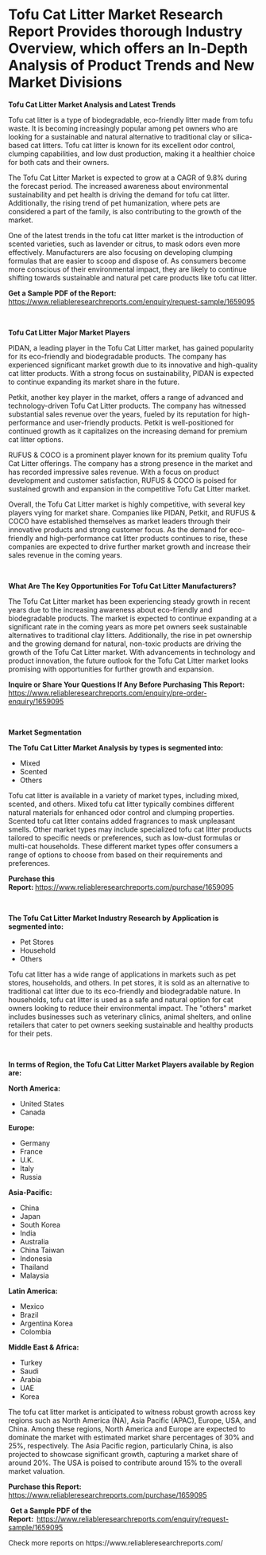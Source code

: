 <p><h1>Tofu Cat Litter Market Research Report Provides thorough Industry Overview, which offers an In-Depth Analysis of Product Trends and New Market Divisions</h1></p><p><strong>Tofu Cat Litter Market Analysis and Latest Trends</strong></p>
<p><p>Tofu cat litter is a type of biodegradable, eco-friendly litter made from tofu waste. It is becoming increasingly popular among pet owners who are looking for a sustainable and natural alternative to traditional clay or silica-based cat litters. Tofu cat litter is known for its excellent odor control, clumping capabilities, and low dust production, making it a healthier choice for both cats and their owners.</p><p>The Tofu Cat Litter Market is expected to grow at a CAGR of 9.8% during the forecast period. The increased awareness about environmental sustainability and pet health is driving the demand for tofu cat litter. Additionally, the rising trend of pet humanization, where pets are considered a part of the family, is also contributing to the growth of the market.</p><p>One of the latest trends in the tofu cat litter market is the introduction of scented varieties, such as lavender or citrus, to mask odors even more effectively. Manufacturers are also focusing on developing clumping formulas that are easier to scoop and dispose of. As consumers become more conscious of their environmental impact, they are likely to continue shifting towards sustainable and natural pet care products like tofu cat litter.</p></p>
<p><strong>Get a Sample PDF of the Report:&nbsp;</strong> <a href="https://www.reliableresearchreports.com/enquiry/request-sample/1659095">https://www.reliableresearchreports.com/enquiry/request-sample/1659095</a></p>
<p>&nbsp;</p>
<p><strong>Tofu Cat Litter Major Market Players</strong></p>
<p><p>PIDAN, a leading player in the Tofu Cat Litter market, has gained popularity for its eco-friendly and biodegradable products. The company has experienced significant market growth due to its innovative and high-quality cat litter products. With a strong focus on sustainability, PIDAN is expected to continue expanding its market share in the future.</p><p>Petkit, another key player in the market, offers a range of advanced and technology-driven Tofu Cat Litter products. The company has witnessed substantial sales revenue over the years, fueled by its reputation for high-performance and user-friendly products. Petkit is well-positioned for continued growth as it capitalizes on the increasing demand for premium cat litter options.</p><p>RUFUS & COCO is a prominent player known for its premium quality Tofu Cat Litter offerings. The company has a strong presence in the market and has recorded impressive sales revenue. With a focus on product development and customer satisfaction, RUFUS & COCO is poised for sustained growth and expansion in the competitive Tofu Cat Litter market.</p><p>Overall, the Tofu Cat Litter market is highly competitive, with several key players vying for market share. Companies like PIDAN, Petkit, and RUFUS & COCO have established themselves as market leaders through their innovative products and strong customer focus. As the demand for eco-friendly and high-performance cat litter products continues to rise, these companies are expected to drive further market growth and increase their sales revenue in the coming years.</p></p>
<p>&nbsp;</p>
<p><strong>What Are The Key Opportunities For Tofu Cat Litter Manufacturers?</strong></p>
<p><p>The Tofu Cat Litter market has been experiencing steady growth in recent years due to the increasing awareness about eco-friendly and biodegradable products. The market is expected to continue expanding at a significant rate in the coming years as more pet owners seek sustainable alternatives to traditional clay litters. Additionally, the rise in pet ownership and the growing demand for natural, non-toxic products are driving the growth of the Tofu Cat Litter market. With advancements in technology and product innovation, the future outlook for the Tofu Cat Litter market looks promising with opportunities for further growth and expansion.</p></p>
<p><strong>Inquire or Share Your Questions If Any Before Purchasing This Report:</strong> <a href="https://www.reliableresearchreports.com/enquiry/pre-order-enquiry/1659095">https://www.reliableresearchreports.com/enquiry/pre-order-enquiry/1659095</a></p>
<p>&nbsp;</p>
<p><strong>Market Segmentation</strong></p>
<p><strong>The Tofu Cat Litter Market Analysis by types is segmented into:</strong></p>
<p><ul><li>Mixed</li><li>Scented</li><li>Others</li></ul></p>
<p><p>Tofu cat litter is available in a variety of market types, including mixed, scented, and others. Mixed tofu cat litter typically combines different natural materials for enhanced odor control and clumping properties. Scented tofu cat litter contains added fragrances to mask unpleasant smells. Other market types may include specialized tofu cat litter products tailored to specific needs or preferences, such as low-dust formulas or multi-cat households. These different market types offer consumers a range of options to choose from based on their requirements and preferences.</p></p>
<p><strong>Purchase this Report:&nbsp;</strong><a href="https://www.reliableresearchreports.com/purchase/1659095">https://www.reliableresearchreports.com/purchase/1659095</a></p>
<p>&nbsp;</p>
<p><strong>The Tofu Cat Litter Market Industry Research by Application is segmented into:</strong></p>
<p><ul><li>Pet Stores</li><li>Household</li><li>Others</li></ul></p>
<p><p>Tofu cat litter has a wide range of applications in markets such as pet stores, households, and others. In pet stores, it is sold as an alternative to traditional cat litter due to its eco-friendly and biodegradable nature. In households, tofu cat litter is used as a safe and natural option for cat owners looking to reduce their environmental impact. The "others" market includes businesses such as veterinary clinics, animal shelters, and online retailers that cater to pet owners seeking sustainable and healthy products for their pets.</p></p>
<p>&nbsp;</p>
<p><strong>In terms of Region, the Tofu Cat Litter Market Players available by Region are:</strong></p>
<p>
    <p> <strong> North America: </strong>
        <ul>
            <li>United States</li>
            <li>Canada</li>
        </ul>
        </p> 
    <p> <strong> Europe: </strong>
        <ul>
            <li>Germany</li>
            <li>France</li>
            <li>U.K.</li>
            <li>Italy</li>
            <li>Russia</li>
        </ul>
        </p> 
    <p> <strong> Asia-Pacific: </strong>
        <ul>
            <li>China</li>
            <li>Japan</li>
            <li>South Korea</li>
            <li>India</li>
            <li>Australia</li>
            <li>China Taiwan</li>
            <li>Indonesia</li>
            <li>Thailand</li>
            <li>Malaysia</li>
        </ul>
        </p> 
    <p> <strong> Latin America: </strong>
        <ul>
            <li>Mexico</li>
            <li>Brazil</li>
            <li>Argentina Korea</li>
            <li>Colombia</li>
        </ul>
        </p> 
    <p> <strong> Middle East & Africa: </strong>
        <ul>
            <li>Turkey</li>
            <li>Saudi</li>
            <li>Arabia</li>
            <li>UAE</li>
            <li>Korea</li>
        </ul>
    </p>
    </p>
<p><p>The tofu cat litter market is anticipated to witness robust growth across key regions such as North America (NA), Asia Pacific (APAC), Europe, USA, and China. Among these regions, North America and Europe are expected to dominate the market with estimated market share percentages of 30% and 25%, respectively. The Asia Pacific region, particularly China, is also projected to showcase significant growth, capturing a market share of around 20%. The USA is poised to contribute around 15% to the overall market valuation.</p></p>
<p><strong>Purchase this Report: </strong><a href="https://www.reliableresearchreports.com/purchase/1659095">https://www.reliableresearchreports.com/purchase/1659095</a></p>
<p>&nbsp;<strong>Get a Sample PDF of the Report:&nbsp;&nbsp;</strong><a href="https://www.reliableresearchreports.com/enquiry/request-sample/1659095">https://www.reliableresearchreports.com/enquiry/request-sample/1659095</a></p>
<p><strong></strong></p>
<p>Check more reports on https://www.reliableresearchreports.com/</p>